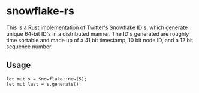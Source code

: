 # snowflake-rs

This is a Rust implementation of Twitter's Snowflake ID's, which generate unique 64-bit ID's in a distributed manner.
The ID's generated are roughly time sortable and made up of a 41 bit timestamp, 10 bit node ID, and a 12 bit sequence number.

## Usage
    let mut s = Snowflake::new(5);
    let mut last = s.generate();
